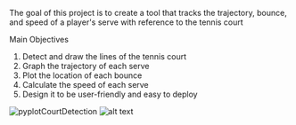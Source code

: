 The goal of this project is to create a tool that tracks the trajectory, bounce, and speed of a player's serve with reference to the tennis court

Main Objectives
1. Detect and draw the lines of the tennis court
2. Graph the trajectory of each serve
3. Plot the location of each bounce
4. Calculate the speed of each serve
5. Design it to be user-friendly and easy to deploy

![pyplotCourtDetection](pyplotCourt1.png)
![alt text](https://github.com/Helsinki1/tennis-serving-buddy/blob/main/pyplotCourt1.png?raw=true)
